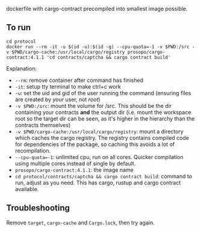 dockerfile with cargo-contract precompiled into smallest image possible.

## To run

```
cd protocol
docker run --rm -it -u $(id -u):$(id -g) --cpu-quota=-1 -v $PWD:/src -v $PWD/cargo-cache:/usr/local/cargo/registry prosopo/cargo-contract:4.1.1 'cd contracts/captcha && cargo contract build'
```

Explanation:

- `--rm`: remove container after command has finished
- `-it`: setup tty terminal to make ctrl+c work
- `-u`: set the uid and gid of the user running the command (ensuring files are created by _your_ user, not _root_)
- `-v $PWD:/src`: mount the volume for /src. This should be the dir containing your contracts **and** the output dir (i.e. mount the workspace root so the target dir can be seen, as it's higher in the hierarchy than the contracts themselves)
- `-v $PWD/cargo-cache:/usr/local/cargo/registry`: mount a directory which caches the cargo registry. The registry contains compiled code for dependencies of the package, so caching this avoids a lot of recompilation.
- `--cpu-quota=-1`: unlimited cpu, run on all cores. Quicker compilation using multiple cores instead of single by default.
- `prosopo/cargo-contract:4.1.1`: the image name
- `cd protocol/contracts/captcha && cargo contract build`: command to run, adjust as you need. This has cargo, rustup and cargo contract available.

## Troubleshooting

Remove `target`, `cargo-cache` and `Cargo.lock`, then try again.
